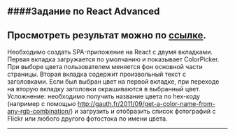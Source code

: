 ####Задание по React Advanced
-----------------------------
Просмотреть результат можно по [ссылке](http://vofus-dev.tk/).
-----------------------------
Необходимо создать SPA-приложение на React с двумя вкладками.
Первая вкладка загружается по умолчанию и показывает ColorPicker.
При выборе цвета пользователем меняется фон основной части страницы.
Вторая вкладка содержит произвольный текст с заголовками.
Если был выбран цвет на первой вкладке, при переходе на вторую вкладку заголовки окрашиваются в выбранный цвет.
Усложнение: необходимо получить название цвета по hex-коду
(например с помощью http://gauth.fr/2011/09/get-a-color-name-from-any-rgb-combination/)
и загрузить и отобразить список фотографий с Flickr или любого другого фотостока по имени цвета.

-----------------------------